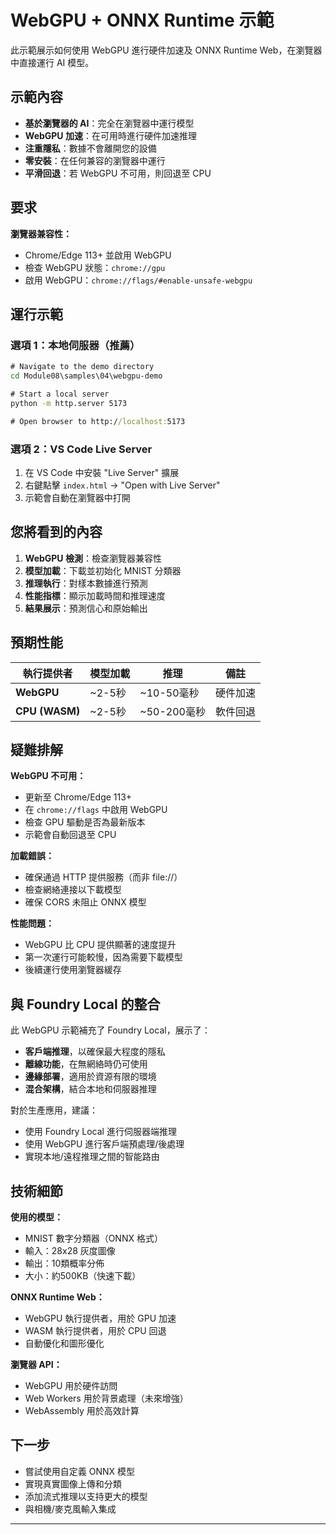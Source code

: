 <!--
CO_OP_TRANSLATOR_METADATA:
{
  "original_hash": "7a474b8e201d5316c0095cdbc3bf0555",
  "translation_date": "2025-09-24T10:00:14+00:00",
  "source_file": "Module08/samples/04/webgpu-demo/README.md",
  "language_code": "hk"
}
-->
# WebGPU + ONNX Runtime 示範

此示範展示如何使用 WebGPU 進行硬件加速及 ONNX Runtime Web，在瀏覽器中直接運行 AI 模型。

## 示範內容

- **基於瀏覽器的 AI**：完全在瀏覽器中運行模型
- **WebGPU 加速**：在可用時進行硬件加速推理
- **注重隱私**：數據不會離開您的設備
- **零安裝**：在任何兼容的瀏覽器中運行
- **平滑回退**：若 WebGPU 不可用，則回退至 CPU

## 要求

**瀏覽器兼容性：**
- Chrome/Edge 113+ 並啟用 WebGPU
- 檢查 WebGPU 狀態：`chrome://gpu`
- 啟用 WebGPU：`chrome://flags/#enable-unsafe-webgpu`

## 運行示範

### 選項 1：本地伺服器（推薦）

```cmd
# Navigate to the demo directory
cd Module08\samples\04\webgpu-demo

# Start a local server
python -m http.server 5173

# Open browser to http://localhost:5173
```

### 選項 2：VS Code Live Server

1. 在 VS Code 中安裝 "Live Server" 擴展
2. 右鍵點擊 `index.html` → "Open with Live Server"
3. 示範會自動在瀏覽器中打開

## 您將看到的內容

1. **WebGPU 檢測**：檢查瀏覽器兼容性
2. **模型加載**：下載並初始化 MNIST 分類器
3. **推理執行**：對樣本數據進行預測
4. **性能指標**：顯示加載時間和推理速度
5. **結果展示**：預測信心和原始輸出

## 預期性能

| 執行提供者       | 模型加載 | 推理       | 備註               |
|-------------------|----------|------------|--------------------|
| **WebGPU**        | ~2-5秒   | ~10-50毫秒 | 硬件加速           |
| **CPU (WASM)**    | ~2-5秒   | ~50-200毫秒 | 軟件回退           |

## 疑難排解

**WebGPU 不可用：**
- 更新至 Chrome/Edge 113+
- 在 `chrome://flags` 中啟用 WebGPU
- 檢查 GPU 驅動是否為最新版本
- 示範會自動回退至 CPU

**加載錯誤：**
- 確保通過 HTTP 提供服務（而非 file://）
- 檢查網絡連接以下載模型
- 確保 CORS 未阻止 ONNX 模型

**性能問題：**
- WebGPU 比 CPU 提供顯著的速度提升
- 第一次運行可能較慢，因為需要下載模型
- 後續運行使用瀏覽器緩存

## 與 Foundry Local 的整合

此 WebGPU 示範補充了 Foundry Local，展示了：

- **客戶端推理**，以確保最大程度的隱私
- **離線功能**，在無網絡時仍可使用  
- **邊緣部署**，適用於資源有限的環境
- **混合架構**，結合本地和伺服器推理

對於生產應用，建議：
- 使用 Foundry Local 進行伺服器端推理
- 使用 WebGPU 進行客戶端預處理/後處理
- 實現本地/遠程推理之間的智能路由

## 技術細節

**使用的模型：**
- MNIST 數字分類器（ONNX 格式）
- 輸入：28x28 灰度圖像
- 輸出：10類概率分佈
- 大小：約500KB（快速下載）

**ONNX Runtime Web：**
- WebGPU 執行提供者，用於 GPU 加速
- WASM 執行提供者，用於 CPU 回退
- 自動優化和圖形優化

**瀏覽器 API：**
- WebGPU 用於硬件訪問
- Web Workers 用於背景處理（未來增強）
- WebAssembly 用於高效計算

## 下一步

- 嘗試使用自定義 ONNX 模型
- 實現真實圖像上傳和分類
- 添加流式推理以支持更大的模型
- 與相機/麥克風輸入集成

---

